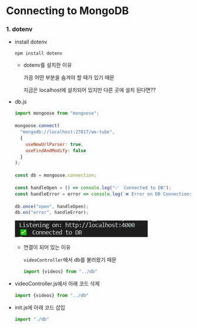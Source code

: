 # Connecting to MongoDB

### 1. dotenv

- install dotenv

  ```
  npm install dotenv
  ```
  - dotenv를 설치한 이유

    가끔 어떤 부분을 숨겨야 할 때가 있기 때문

    지금은 localhost에 설치되어 있지만 다른 곳에 설치 된다면??

- db.js

  ```js
  import mongoose from "mongoose";
  
  mongoose.connect(
    "mongodb://localhost:27017/we-tube",
    {
      useNewUrlParser: true,
      useFindAndModify: false
    }
  );
  
  const db = mongoose.connection;
  
  const handleOpen = () => console.log("✅  Connected to DB");
  const handleError = error => console.log(`❌ Error on DB Connection:${error}`);
  
  db.once("open", handleOpen);
  db.on("error", handleError);
  ```

  ![image-20200328153857161](images/image-20200328153857161.png) 

  - 연결이 되어 있는 이유

    `videoController`에서 db를 불러왔기 때문

    ```js
    import {videos} from "../db"
    ```

- videoController.js에서 아래 코드 삭제

  ```js
  import {videos} from "../db"
  ```

- init.js에 아래 코드 삽입

  ```js
  import "./db"
  ```
